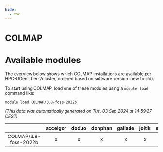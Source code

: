 ```yaml
---
hide:
  - toc
---
```


COLMAP
======

# Available modules


The overview below shows which COLMAP installations are available per HPC-UGent Tier-2cluster, ordered based on software version (new to old).

To start using COLMAP, load one of these modules using a `module load` command like:

```shell
module load COLMAP/3.8-foss-2022b
```

*(This data was automatically generated on Tue, 03 Sep 2024 at 14:59:27 CEST)*  

| |accelgor|doduo|donphan|gallade|joltik|shinx|skitty|
| :---: | :---: | :---: | :---: | :---: | :---: | :---: | :---: |
|COLMAP/3.8-foss-2022b|x|x|x|x|x|-|x|
